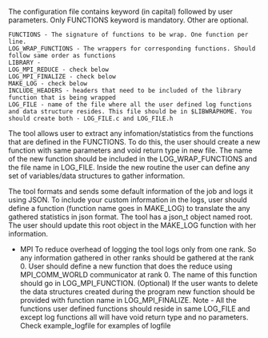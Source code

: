 
The configuration file contains keyword (in capital) followed by user parameters. Only FUNCTIONS keyword is mandatory. Other are optional.
```
FUNCTIONS - The signature of functions to be wrap. One function per line.
LOG_WRAP_FUNCTIONS - The wrappers for corresponding functions. Should follow same order as functions
LIBRARY - 
LOG_MPI_REDUCE - check below
LOG_MPI_FINALIZE - check below
MAKE_LOG - check below 
INCLUDE_HEADERS - headers that need to be included of the library function that is being wrapped
LOG_FILE - name of the file where all the user defined log functions and data structure resides. This file should be in $LIBWRAPHOME. You should create both - LOG_FILE.c and LOG_FILE.h
```

The tool allows user to extract any infomation/statistics from the functions that are defined in the FUNCTIONS. To do this, the user should create a new function with same parameters and void return type in new file. The name of the new function should be included in the LOG\_WRAP\_FUNCTIONS and the file name in LOG\_FILE. Inside the new routine the user can define any set of variables/data structures to gather information. 

The tool formats and sends some default information of the job and logs it using JSON. To include your custom information in the logs, user should define a function (function name goes in MAKE\_LOG) to translate the any gathered statistics in json format. The tool has a json\_t object named root. The user should update this root object in the MAKE\_LOG function with her information. 

* MPI
To reduce overhead of logging the tool logs only from one rank. So any information gathered in other ranks should be gathered at the rank 0. User should define a new function that does the reduce using MPI\_COMM\_WORLD communicator at rank 0. The name of this function should go in LOG\_MPI\_FUNCTION. (Optional) If the user wants to delete the data structures created during the program new function should be provided with function name in LOG\_MPI\_FINALIZE.
Note - All the functions user defined functions should reside in same LOG\_FILE and except log functions all will have void return type and no parameters. 
Check example\_logfile for examples of logfile
